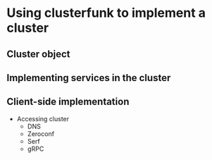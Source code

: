 # Using clusterfunk to implement a cluster

## Cluster object

## Implementing services in the cluster

## Client-side implementation

* Accessing cluster
    - DNS
    - Zeroconf
    - Serf
    - gRPC
    
